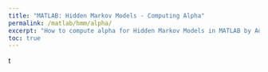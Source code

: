 ```yaml
---
title: "MATLAB: Hidden Markov Models - Computing Alpha"
permalink: /matlab/hmm/alpha/
excerpt: "How to compute alpha for Hidden Markov Models in MATLAB by Adrian Ng"
toc: true
---
```


t
